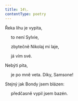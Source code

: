 ```yaml
---
title: 14\.
contentType: poetry
---
```


<section>

Řeka lihu je vypita,

     to není Sylvie,

     zbytečně Nikolaj mi laje,

     já vím své.

</section>

<section>

Nebýti pita,

     je po mně veta. Díky, Samsone!

</section>

<section>

Stejný jak Bondy jsem blázen:

     předčasně vypil jsem bazén.

</section>
